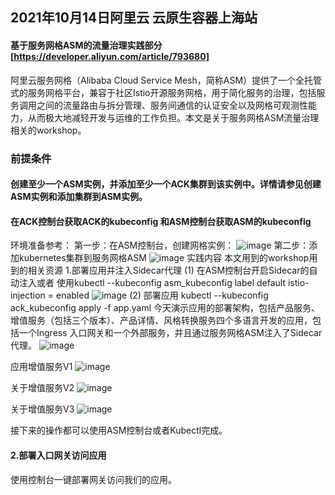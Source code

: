 ## 2021年10月14日阿里云 云原生容器上海站


####  基于服务网格ASM的流量治理实践部分 [https://developer.aliyun.com/article/793680]

阿里云服务网格（Alibaba Cloud Service Mesh，简称ASM）提供了一个全托管式的服务网格平台，兼容于社区Istio开源服务网格，用于简化服务的治理，包括服务调用之间的流量路由与拆分管理、服务间通信的认证安全以及网格可观测性能力，从而极大地减轻开发与运维的工作负担。本文是关于服务网格ASM流量治理相关的workshop。


### 前提条件
#### 创建至少一个ASM实例，并添加至少一个ACK集群到该实例中。详情请参见创建ASM实例和添加集群到ASM实例。
#### 在ACK控制台获取ACK的kubeconfig 和ASM控制台获取ASM的kubeconfig

环境准备参考：
第一步：在ASM控制台，创建网格实例：
![image](https://user-images.githubusercontent.com/18081853/137580916-65ed3603-a00e-4cbc-8f4a-1991e52708b1.png)
第二步：添加kubernetes集群到服务网格ASM
![image](https://user-images.githubusercontent.com/18081853/137580945-0ce952ce-6621-45d5-93a9-95e1b200cbe0.png)
实践内容
本文用到的workshop用到的相关资源
1.部署应用并注入Sidecar代理
(1) 在ASM控制台开启Sidecar的自动注入或者
使用kubectl --kubeconfig asm_kubeconfig label default istio-injection = enabled
![image](https://user-images.githubusercontent.com/18081853/137580955-423f307e-3e1c-448e-b4e0-593b4fa317ec.png)
(2) 部署应用
 kubectl --kubeconfig ack_kubeconfig apply -f app.yaml
今天演示应用的部署架构，包括产品服务、增值服务（包括三个版本）、产品详情、风格转换服务四个多语言开发的应用，包括一个Ingress 入口网关和一个外部服务，并且通过服务网格ASM注入了Sidecar代理。
![image](https://user-images.githubusercontent.com/18081853/137580986-be4fc52c-6c5a-491b-92b4-bba8d1376cfa.png)

应用增值服务V1
![image](https://user-images.githubusercontent.com/18081853/137580995-3431418a-9461-4cf7-93c5-b83b5f92ea84.png)

关于增值服务V2
![image](https://user-images.githubusercontent.com/18081853/137581005-10ca55ce-1894-459f-91cc-acda044cee0e.png)

关于增值服务V3
![image](https://user-images.githubusercontent.com/18081853/137581015-f915a315-e106-4c72-ab63-061ec8ec85f8.png)

接下来的操作都可以使用ASM控制台或者Kubectl完成。
#### 2.部署入口网关访问应用
使用控制台一键部署网关访问我们的应用。
